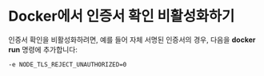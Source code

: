 # Docker에서 인증서 확인 비활성화하기

인증서 확인을 비활성화하려면, 예를 들어 자체 서명된 인증서의 경우, 다음을 **docker run** 명령에 추가합니다:

```
-e NODE_TLS_REJECT_UNAUTHORIZED=0
```